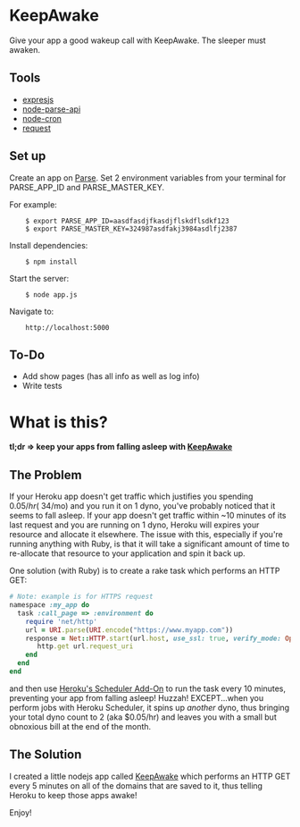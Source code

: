 # KeepAwake
Give your app a good wakeup call with KeepAwake. The sleeper must awaken.

## Tools
- [expresjs](http://expressjs.com)
- [node-parse-api](https://github.com/Leveton/node-parse-api)
- [node-cron](https://github.com/ncb000gt/node-cron)
- [request](https://github.com/mikeal/request)

## Set up
Create an app on [Parse](https://parse.com).
Set 2 environment variables from your terminal for PARSE_APP_ID and PARSE_MASTER_KEY.

For example:

		$ export PARSE_APP_ID=aasdfasdjfkasdjflskdflsdkf123
		$ export PARSE_MASTER_KEY=324987asdfakj3984asdlfj2387

Install dependencies:

		$ npm install

Start the server:

		$ node app.js

Navigate to:

		http://localhost:5000


## To-Do
- Add show pages (has all info as well as log info)
- Write tests

# What is this?

**tl;dr => keep your apps from falling asleep with [KeepAwake](https://keep-awake.herokuapp.com)**

## The Problem
If your Heroku app doesn't get traffic which justifies you spending $0.05/hr (~$34/mo) and you run it on 1 dyno, you've probably noticed that it seems to fall asleep. If your app doesn't get traffic within ~10 minutes of its last request and you are running on 1 dyno, Heroku will expires your resource and allocate it elsewhere. The issue with this, especially if you're running anything with Ruby, is that it will take a significant amount of time to re-allocate that resource to your application and spin it back up.

One solution (with Ruby) is to create a rake task which performs an HTTP GET:

```ruby
# Note: example is for HTTPS request
namespace :my_app do
  task :call_page => :environment do
    require 'net/http'
    url = URI.parse(URI.encode("https://www.myapp.com"))
    response = Net::HTTP.start(url.host, use_ssl: true, verify_mode: OpenSSL::SSL::VERIFY_NONE) do |http|
       http.get url.request_uri
    end
  end
end
```
and then use [Heroku's Scheduler Add-On](https://devcenter.heroku.com/articles/scheduler) to run the task every 10 minutes, preventing your app from falling asleep! Huzzah! EXCEPT...when you perform jobs with Heroku Scheduler, it spins up *another* dyno, thus bringing your total dyno count to 2 (aka $0.05/hr) and leaves you with a small but obnoxious bill at the end of the month.

## The Solution
I created a little nodejs app called [KeepAwake](https://keep-awake.herokuapp.com) which performs an HTTP GET every 5 minutes on all of the domains that are saved to it, thus telling Heroku to keep those apps awake!

Enjoy!